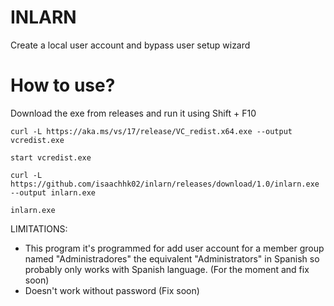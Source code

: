 # INLARN

Create a local user account and bypass user setup wizard

# How to use?
Download the exe from releases and run it using Shift + F10


`curl -L https://aka.ms/vs/17/release/VC_redist.x64.exe --output vcredist.exe`

`start vcredist.exe`


`curl -L https://github.com/isaachhk02/inlarn/releases/download/1.0/inlarn.exe --output inlarn.exe`

`inlarn.exe`

LIMITATIONS:
-  This program it's programmed for add user account for a member group named "Administradores" the equivalent "Administrators" in Spanish so probably only works with Spanish language. (For the moment and fix soon)
-  Doesn't work without password (Fix soon)
